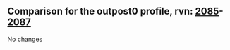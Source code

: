 ## Comparison for the outpost0 profile, rvn: [2085](https://github.com/PRO100KatYT/FortniteProfileRevisions/tree/main/profiles/outpost0/2085%20outpost0.json)-[2087](https://github.com/PRO100KatYT/FortniteProfileRevisions/tree/main/profiles/outpost0/2087%20outpost0.json)

No changes
